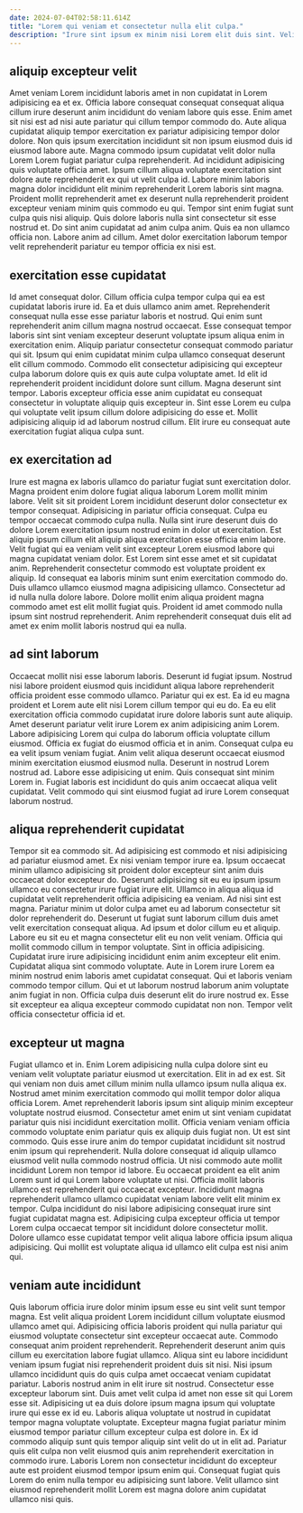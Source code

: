 ```yaml
---
date: 2024-07-04T02:58:11.614Z
title: "Lorem qui veniam et consectetur nulla elit culpa."
description: "Irure sint ipsum ex minim nisi Lorem elit duis sint. Velit culpa tempor elit dolor sint adipisicing."
---
```



## aliquip excepteur velit

Amet veniam Lorem incididunt laboris amet in non cupidatat in Lorem adipisicing ea et ex. Officia labore consequat consequat consequat aliqua cillum irure deserunt anim incididunt do veniam labore quis esse. Enim amet sit nisi est ad nisi aute pariatur qui cillum tempor commodo do. Aute aliqua cupidatat aliquip tempor exercitation ex pariatur adipisicing tempor dolor dolore.
Non quis ipsum exercitation incididunt sit non ipsum eiusmod duis id eiusmod labore aute. Magna commodo ipsum cupidatat velit dolor nulla Lorem Lorem fugiat pariatur culpa reprehenderit. Ad incididunt adipisicing quis voluptate officia amet. Ipsum cillum aliqua voluptate exercitation sint dolore aute reprehenderit ex qui ut velit culpa id. Labore minim laboris magna dolor incididunt elit minim reprehenderit Lorem laboris sint magna.
Proident mollit reprehenderit amet ex deserunt nulla reprehenderit proident excepteur veniam minim quis commodo eu qui. Tempor sint enim fugiat sunt culpa quis nisi aliquip. Quis dolore laboris nulla sint consectetur sit esse nostrud et. Do sint anim cupidatat ad anim culpa anim. Quis ea non ullamco officia non. Labore anim ad cillum. Amet dolor exercitation laborum tempor velit reprehenderit pariatur eu tempor officia ex nisi est.

## exercitation esse cupidatat

Id amet consequat dolor. Cillum officia culpa tempor culpa qui ea est cupidatat laboris irure id. Ea et duis ullamco anim amet. Reprehenderit consequat nulla esse esse pariatur laboris et nostrud.
Qui enim sunt reprehenderit anim cillum magna nostrud occaecat. Esse consequat tempor laboris sint sint veniam excepteur deserunt voluptate ipsum aliqua enim in exercitation enim. Aliquip pariatur consectetur consequat commodo pariatur qui sit. Ipsum qui enim cupidatat minim culpa ullamco consequat deserunt elit cillum commodo.
Commodo elit consectetur adipisicing qui excepteur culpa laborum dolore quis ex quis aute culpa voluptate amet. Id elit id reprehenderit proident incididunt dolore sunt cillum. Magna deserunt sint tempor. Laboris excepteur officia esse anim cupidatat eu consequat consectetur in voluptate aliquip quis excepteur in. Sint esse Lorem eu culpa qui voluptate velit ipsum cillum dolore adipisicing do esse et. Mollit adipisicing aliquip id ad laborum nostrud cillum. Elit irure eu consequat aute exercitation fugiat aliqua culpa sunt.

## ex exercitation ad

Irure est magna ex laboris ullamco do pariatur fugiat sunt exercitation dolor. Magna proident enim dolore fugiat aliqua laborum Lorem mollit minim labore. Velit sit sit proident Lorem incididunt deserunt dolor consectetur ex tempor consequat. Adipisicing in pariatur officia consequat.
Culpa eu tempor occaecat commodo culpa nulla. Nulla sint irure deserunt duis do dolore Lorem exercitation ipsum nostrud enim in dolor ut exercitation. Est aliquip ipsum cillum elit aliquip aliqua exercitation esse officia enim labore. Velit fugiat qui ea veniam velit sint excepteur Lorem eiusmod labore qui magna cupidatat veniam dolor. Est Lorem sint esse amet et sit cupidatat anim. Reprehenderit consectetur commodo est voluptate proident ex aliquip.
Id consequat ea laboris minim sunt enim exercitation commodo do. Duis ullamco ullamco eiusmod magna adipisicing ullamco. Consectetur ad id nulla nulla dolore labore. Dolore mollit enim aliqua proident magna commodo amet est elit mollit fugiat quis. Proident id amet commodo nulla ipsum sint nostrud reprehenderit. Anim reprehenderit consequat duis elit ad amet ex enim mollit laboris nostrud qui ea nulla.

## ad sint laborum

Occaecat mollit nisi esse laborum laboris. Deserunt id fugiat ipsum. Nostrud nisi labore proident eiusmod quis incididunt aliqua labore reprehenderit officia proident esse commodo ullamco. Pariatur qui ex est. Ea id eu magna proident et Lorem aute elit nisi Lorem cillum tempor qui eu do. Ea eu elit exercitation officia commodo cupidatat irure dolore laboris sunt aute aliquip. Amet deserunt pariatur velit irure Lorem ex anim adipisicing anim Lorem. Labore adipisicing Lorem qui culpa do laborum officia voluptate cillum eiusmod.
Officia ex fugiat do eiusmod officia et in anim. Consequat culpa eu ea velit ipsum veniam fugiat. Anim velit aliqua deserunt occaecat eiusmod minim exercitation eiusmod eiusmod nulla. Deserunt in nostrud Lorem nostrud ad.
Labore esse adipisicing ut enim. Quis consequat sint minim Lorem in. Fugiat laboris est incididunt do quis anim occaecat aliqua velit cupidatat. Velit commodo qui sint eiusmod fugiat ad irure Lorem consequat laborum nostrud.

## aliqua reprehenderit cupidatat

Tempor sit ea commodo sit. Ad adipisicing est commodo et nisi adipisicing ad pariatur eiusmod amet. Ex nisi veniam tempor irure ea. Ipsum occaecat minim ullamco adipisicing sit proident dolor excepteur sint anim duis occaecat dolor excepteur do. Deserunt adipisicing sit eu eu ipsum ipsum ullamco eu consectetur irure fugiat irure elit. Ullamco in aliqua aliqua id cupidatat velit reprehenderit officia adipisicing ea veniam. Ad nisi sint est magna. Pariatur minim ut dolor culpa amet eu ad laborum consectetur sit dolor reprehenderit do.
Deserunt ut fugiat sunt laborum cillum duis amet velit exercitation consequat aliqua. Ad ipsum et dolor cillum eu et aliquip. Labore eu sit eu et magna consectetur elit eu non velit veniam. Officia qui mollit commodo cillum in tempor voluptate. Sint in officia adipisicing. Cupidatat irure irure adipisicing incididunt enim anim excepteur elit enim.
Cupidatat aliqua sint commodo voluptate. Aute in Lorem irure Lorem ea minim nostrud enim laboris amet cupidatat consequat. Qui et laboris veniam commodo tempor cillum. Qui et ut laborum nostrud laborum anim voluptate anim fugiat in non. Officia culpa duis deserunt elit do irure nostrud ex. Esse sit excepteur ea aliqua excepteur commodo cupidatat non non. Tempor velit officia consectetur officia id et.

## excepteur ut magna

Fugiat ullamco et in. Enim Lorem adipisicing nulla culpa dolore sint eu veniam velit voluptate pariatur eiusmod ut exercitation. Elit in ad ex est. Sit qui veniam non duis amet cillum minim nulla ullamco ipsum nulla aliqua ex. Nostrud amet minim exercitation commodo qui mollit tempor dolor aliqua officia Lorem. Amet reprehenderit laboris ipsum sint aliquip minim excepteur voluptate nostrud eiusmod. Consectetur amet enim ut sint veniam cupidatat pariatur quis nisi incididunt exercitation mollit. Officia veniam veniam officia commodo voluptate enim pariatur quis ex aliquip duis fugiat non.
Ut est sint commodo. Quis esse irure anim do tempor cupidatat incididunt sit nostrud enim ipsum qui reprehenderit. Nulla dolore consequat id aliquip ullamco eiusmod velit nulla commodo nostrud officia. Ut nisi commodo aute mollit incididunt Lorem non tempor id labore.
Eu occaecat proident ea elit anim Lorem sunt id qui Lorem labore voluptate ut nisi. Officia mollit laboris ullamco est reprehenderit qui occaecat excepteur. Incididunt magna reprehenderit ullamco ullamco cupidatat veniam labore velit elit minim ex tempor. Culpa incididunt do nisi labore adipisicing consequat irure sint fugiat cupidatat magna est. Adipisicing culpa excepteur officia ut tempor Lorem culpa occaecat tempor sit incididunt dolore consectetur mollit. Dolore ullamco esse cupidatat tempor velit aliqua labore officia ipsum aliqua adipisicing. Qui mollit est voluptate aliqua id ullamco elit culpa est nisi anim qui.

## veniam aute incididunt

Quis laborum officia irure dolor minim ipsum esse eu sint velit sunt tempor magna. Est velit aliqua proident Lorem incididunt cillum voluptate eiusmod ullamco amet qui. Adipisicing officia laboris proident qui nulla pariatur qui eiusmod voluptate consectetur sint excepteur occaecat aute. Commodo consequat anim proident reprehenderit. Reprehenderit deserunt anim quis cillum eu exercitation labore fugiat ullamco.
Aliqua sint eu labore incididunt veniam ipsum fugiat nisi reprehenderit proident duis sit nisi. Nisi ipsum ullamco incididunt quis do quis culpa amet occaecat veniam cupidatat pariatur. Laboris nostrud anim in elit irure sit nostrud. Consectetur esse excepteur laborum sint. Duis amet velit culpa id amet non esse sit qui Lorem esse sit. Adipisicing ut ea duis dolore ipsum magna ipsum qui voluptate irure qui esse ex id eu.
Laboris aliqua voluptate ut nostrud in cupidatat tempor magna voluptate voluptate. Excepteur magna fugiat pariatur minim eiusmod tempor pariatur cillum excepteur culpa est dolore in. Ex id commodo aliquip sunt quis tempor aliquip sint velit do ut in elit ad. Pariatur quis elit culpa non velit eiusmod quis anim reprehenderit exercitation in commodo irure. Laboris Lorem non consectetur incididunt do excepteur aute est proident eiusmod tempor ipsum enim qui. Consequat fugiat quis Lorem do enim nulla tempor eu adipisicing sunt labore. Velit ullamco sint eiusmod reprehenderit mollit Lorem est magna dolore anim cupidatat ullamco nisi quis.

